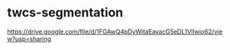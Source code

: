 # twcs-segmentation

https://drive.google.com/file/d/1FGAwQ4pDyWitaEayacG5eDL1VlIwio62/view?usp=sharing
